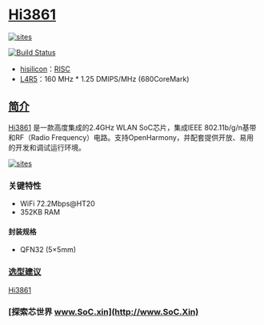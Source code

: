 ﻿# [Hi3861](https://github.com/SoCXin/Hi3861)

[![sites](http://182.61.61.133/link/resources/SoC.png)](http://www.SoC.Xin)

[![Build Status](https://github.com/SoCXin/Hi3861/workflows/src/badge.svg)](https://github.com/SoCXin/Hi3861/actions/workflows/src.yml)

* [hisilicon](https://www.hisilicon.com)：[RISC](https://github.com/SoCXin)
* [L4R5](https://github.com/SoCXin/Level)：160 MHz * 1.25 DMIPS/MHz (680CoreMark)

## [简介](https://github.com/SoCXin/Hi3861/wiki)

[Hi3861](https://github.com/SoCXin/Hi3861) 是一款高度集成的2.4GHz WLAN SoC芯片，集成IEEE 802.11b/g/n基带和RF（Radio Frequency）电路。支持OpenHarmony，并配套提供开放、易用的开发和调试运行环境。

[![sites](docs/Hi3861.png)](https://www.hisilicon.com/cn/products/smart-iot/ShortRangeWirelessIOT/Hi3861V100)

### 关键特性

* WiFi 72.2Mbps@HT20
* 352KB RAM

#### 封装规格

* QFN32 (5×5mm)


### [选型建议](https://github.com/SoCXin)

[Hi3861](https://github.com/SoCXin/Hi3861)

### [探索芯世界 www.SoC.xin](http://www.SoC.Xin)
